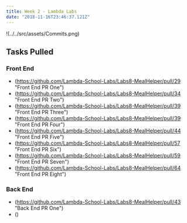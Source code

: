 ```yaml
---
title: Week 2 - Lambda Labs
date: "2018-11-16T23:46:37.121Z"
---
```

!(../../src/assets/Commits.png)

## Tasks Pulled
### Front End
 - (https://github.com/Lambda-School-Labs/Labs8-MealHelper/pull/29 "Front End PR One")
 - (https://github.com/Lambda-School-Labs/Labs8-MealHelper/pull/34 "Front End PR Two")
 - (https://github.com/Lambda-School-Labs/Labs8-MealHelper/pull/39 "Front End PR Three")
 - (https://github.com/Lambda-School-Labs/Labs8-MealHelper/pull/39 "Front End PR Four")
 - (https://github.com/Lambda-School-Labs/Labs8-MealHelper/pull/44 "Front End PR Five")
 - (https://github.com/Lambda-School-Labs/Labs8-MealHelper/pull/57 "Front End PR Six")
 - (https://github.com/Lambda-School-Labs/Labs8-MealHelper/pull/59 "Front End PR Seven")
 - (https://github.com/Lambda-School-Labs/Labs8-MealHelper/pull/64 "Front End PR Eight")


### Back End

- (https://github.com/Lambda-School-Labs/Labs8-MealHelper/pull/43 "Back End PR One")
- ()